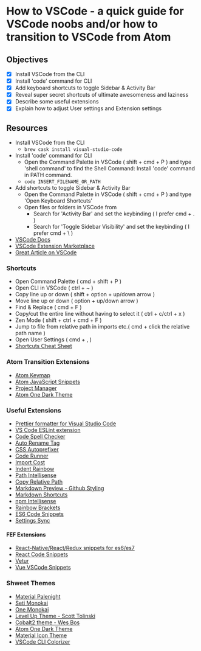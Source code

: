 # How to VSCode - a quick guide for VSCode noobs and/or how to transition to VSCode from Atom

## Objectives
- [X] Install VSCode from the CLI
- [X] Install 'code' command for CLI
- [X] Add keyboard shortcuts to toggle Sidebar & Activity Bar
- [X] Reveal super secret shortcuts of ultimate awesomeness and laziness
- [X] Describe some useful extensions
- [X] Explain how to adjust User settings and Extension settings

## Resources
- Install VSCode from the CLI
  - ```brew cask install visual-studio-code```
- Install 'code' command for CLI
  - Open the Command Palette in VSCode ( shift + cmd + P ) and type 'shell command' to find the Shell Command: Install 'code' command in PATH command.
  - ```code INSERT_FILENAME_OR_PATH```
- Add shortcuts to toggle Sidebar & Activity Bar
  - Open the Command Palette in VSCode ( shift + cmd + P ) and type 'Open Keyboard Shortcuts'
  - Open files or folders in VSCode from
     - Search for 'Activity Bar' and set the keybinding ( I prefer cmd + . )
     - Search  for 'Toggle Sidebar Visibility' and set the keybinding ( I prefer cmd + \ )
- [VSCode Docs](https://code.visualstudio.com/docs)
- [VSCode Extension Marketplace](https://marketplace.visualstudio.com/vscode)
- [Great Article on VSCode](https://vscodecandothat.com/)

### Shortcuts
- Open Command Palette ( cmd + shift + P )
- Open CLI in VSCode ( ctrl + ~ )
- Copy line up or down ( shift + option + up/down arrow )
- Move line up or down ( option + up/down arrow )
- Find & Replace ( cmd + F )
- Copy/cut the entire line without having to select it ( ctrl + c/ctrl + x )
- Zen Mode ( shift + ctrl + cmd + F )
- Jump to file from relative path in imports etc.( cmd + click the relative path name )
- Open User Settings ( cmd + , )
- [Shortcuts Cheat Sheet](https://code.visualstudio.com/shortcuts/keyboard-shortcuts-macos.pdf)

### Atom Transition Extensions
- [Atom Keymap](https://marketplace.visualstudio.com/items?itemName=ms-vscode.atom-keybindings)
- [Atom JavaScript Snippets](https://marketplace.visualstudio.com/items?itemName=gluons.vscode-atom-javascript-snippet)
- [Project Manager](https://marketplace.visualstudio.com/items?itemName=alefragnani.project-manager)
- [Atom One Dark Theme](https://marketplace.visualstudio.com/items?itemName=akamud.vscode-theme-onedark)

### Useful Extensions
- [Prettier formatter for Visual Studio Code](https://marketplace.visualstudio.com/items?itemName=esbenp.prettier-vscode)
- [VS Code ESLint extension](https://marketplace.visualstudio.com/items?itemName=dbaeumer.vscode-eslint)
- [Code Spell Checker](https://marketplace.visualstudio.com/items?itemName=streetsidesoftware.code-spell-checker)
- [Auto Rename Tag](https://marketplace.visualstudio.com/items?itemName=formulahendry.auto-rename-tag)
- [CSS Autoprefixer](https://marketplace.visualstudio.com/items?itemName=mrmlnc.vscode-autoprefixer)
- [Code Runner](https://marketplace.visualstudio.com/items?itemName=formulahendry.code-runner)
- [Import Cost](https://marketplace.visualstudio.com/items?itemName=wix.vscode-import-cost)
- [Indent Rainbow](https://marketplace.visualstudio.com/items?itemName=oderwat.indent-rainbow)
- [Path Intellisense](https://marketplace.visualstudio.com/items?itemName=christian-kohler.path-intellisense)
- [Copy Relative Path](https://marketplace.visualstudio.com/items?itemName=alexdima.copy-relative-path)
- [Markdown Preview - Github Styling](https://marketplace.visualstudio.com/items?itemName=bierner.markdown-preview-github-styles)
- [Markdown Shortcuts](https://marketplace.visualstudio.com/items?itemName=mdickin.markdown-shortcuts)
- [npm Intellisense](https://marketplace.visualstudio.com/items?itemName=christian-kohler.npm-intellisense)
- [Rainbow Brackets](https://marketplace.visualstudio.com/items?itemName=2gua.rainbow-brackets)
- [ES6 Code Snippets](https://marketplace.visualstudio.com/items?itemName=xabikos.JavaScriptSnippets)
- [Settings Sync](https://marketplace.visualstudio.com/items?itemName=Shan.code-settings-sync)

#### FEF Extensions
- [React-Native/React/Redux snippets for es6/es7](https://marketplace.visualstudio.com/items?itemName=EQuimper.react-native-react-redux#overview)
- [React Code Snippets](https://marketplace.visualstudio.com/items?itemName=xabikos.ReactSnippets)
- [Vetur](https://marketplace.visualstudio.com/items?itemName=octref.vetur)
- [Vue VSCode Snippets](https://marketplace.visualstudio.com/items?itemName=sdras.vue-vscode-snippets)

### Shweet Themes
- [Material Palenight](https://marketplace.visualstudio.com/items?itemName=whizkydee.material-palenight-theme)
- [Seti Monokai](https://marketplace.visualstudio.com/items?itemName=SmukkeKim.theme-setimonokai)
- [One Monokai](https://marketplace.visualstudio.com/items?itemName=azemoh.one-monokai)
- [Level Up Theme - Scott Tolinski](https://marketplace.visualstudio.com/items?itemName=leveluptutorials.theme-levelup)
- [Cobalt2 theme - Wes Bos](https://marketplace.visualstudio.com/items?itemName=wesbos.theme-cobalt2)
- [Atom One Dark Theme](https://marketplace.visualstudio.com/items?itemName=akamud.vscode-theme-onedark)
- [Material Icon Theme](https://marketplace.visualstudio.com/items?itemName=PKief.material-icon-theme)
- [VSCode CLI Colorizer](https://marketplace.visualstudio.com/items?itemName=IBM.output-colorizer)

